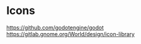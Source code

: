 # Icons
https://github.com/godotengine/godot  
https://gitlab.gnome.org/World/design/icon-library  
